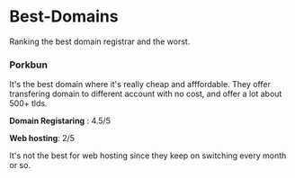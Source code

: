 # Best-Domains
Ranking the best domain registrar and the worst.

### Porkbun
It's the best domain where it's really cheap and afffordable. They offer transfering domain to different account with no cost, and offer a lot about 500+ tlds.

**Domain Registaring** : 4.5/5

**Web hosting**: 2/5

It's not the best for web hosting since they keep on switching every month or so.
